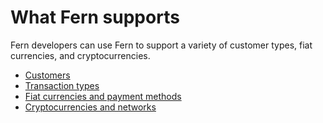 # What Fern supports

Fern developers can use Fern to support a variety of customer types, fiat currencies, and cryptocurrencies.

* [Customers](supported-coverage/geographies.md)
* [Transaction types](what-fern-supports/transaction-types.md)
* [Fiat currencies and payment methods](supported-coverage/fiat.md)
* [Cryptocurrencies and networks](supported-coverage/crypto.md)

